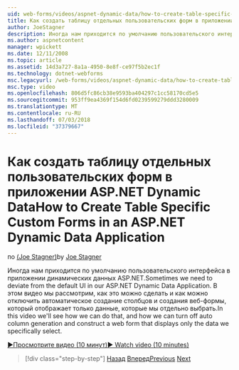 ```yaml
---
uid: web-forms/videos/aspnet-dynamic-data/how-to-create-table-specific-custom-forms-in-an-aspnet-dynamic-data-application
title: Как создать таблицу отдельных пользовательских форм в приложении ASP.NET Dynamic Data | Документация Майкрософт
author: JoeStagner
description: Иногда нам приходится по умолчанию пользовательского интерфейса в приложении динамических данных ASP.NET. В этом видео вы узнаете, как это можно сделать, и как мы можем отключить...
ms.author: aspnetcontent
manager: wpickett
ms.date: 12/11/2008
ms.topic: article
ms.assetid: 14d3a727-8a1a-4950-8e8f-ce97f5b2ec1f
ms.technology: dotnet-webforms
msc.legacyurl: /web-forms/videos/aspnet-dynamic-data/how-to-create-table-specific-custom-forms-in-an-aspnet-dynamic-data-application
msc.type: video
ms.openlocfilehash: 806d5fc86cb38e9593ba404297c1cc58170cd5e5
ms.sourcegitcommit: 953ff9ea4369f154d6fd0239599279ddd3280009
ms.translationtype: MT
ms.contentlocale: ru-RU
ms.lasthandoff: 07/03/2018
ms.locfileid: "37379667"
---
```

<a name="how-to-create-table-specific-custom-forms-in-an-aspnet-dynamic-data-application"></a><span data-ttu-id="1335e-104">Как создать таблицу отдельных пользовательских форм в приложении ASP.NET Dynamic Data</span><span class="sxs-lookup"><span data-stu-id="1335e-104">How to Create Table Specific Custom Forms in an ASP.NET Dynamic Data Application</span></span>
====================
<span data-ttu-id="1335e-105">по [(Joe Stagner)](https://github.com/JoeStagner)</span><span class="sxs-lookup"><span data-stu-id="1335e-105">by [Joe Stagner](https://github.com/JoeStagner)</span></span>

<span data-ttu-id="1335e-106">Иногда нам приходится по умолчанию пользовательского интерфейса в приложении динамических данных ASP.NET.</span><span class="sxs-lookup"><span data-stu-id="1335e-106">Sometimes we need to deviate from the default UI in our ASP.NET Dynamic Data Application.</span></span> <span data-ttu-id="1335e-107">В этом видео мы рассмотрим, как это можно сделать и как можно отключить автоматическое создание столбцов и создания веб-формы, который отображает только данные, которые мы отдельно выбрать.</span><span class="sxs-lookup"><span data-stu-id="1335e-107">In this video we'll see how we can do that, and how we can turn off auto column generation and construct a web form that displays only the data we specifically select.</span></span>

[<span data-ttu-id="1335e-108">&#9654;Просмотрите видео (10 минут)</span><span class="sxs-lookup"><span data-stu-id="1335e-108">&#9654; Watch video (10 minutes)</span></span>](https://channel9.msdn.com/Blogs/ASP-NET-Site-Videos/how-to-create-table-specific-custom-forms-in-an-aspnet-dynamic-data-application)

> [!div class="step-by-step"]
> <span data-ttu-id="1335e-109">[Назад](how-to-remove-columns-from-your-dynamicdata-data-grids.md)
> [Вперед](aspnet-dynamic-data-custom-form-formatting.md)</span><span class="sxs-lookup"><span data-stu-id="1335e-109">[Previous](how-to-remove-columns-from-your-dynamicdata-data-grids.md)
[Next](aspnet-dynamic-data-custom-form-formatting.md)</span></span>
